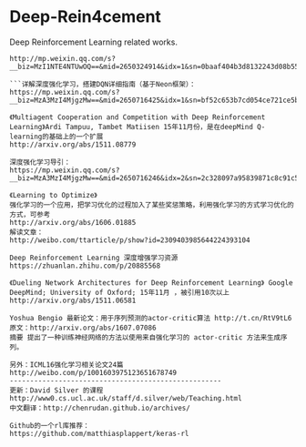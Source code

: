 # Deep-Rein4cement
Deep Reinforcement Learning related works.

```深度强化学习导引： 
http://mp.weixin.qq.com/s?__biz=MzI1NTE4NTUwOQ==&mid=2650324914&idx=1&sn=0baaf404b3d8132243d08b55310de210&scene=2&srcid=062732p5u33RRNIKUeDSlvXN&from=timeline&isappinstalled=0#wechat_redirect

```详解深度强化学习，搭建DQN详细指南（基于Neon框架）： 
https://mp.weixin.qq.com/s?__biz=MzA3MzI4MjgzMw==&mid=2650716425&idx=1&sn=bf52c653b7cd054ce721ce5be928c623

《Multiagent Cooperation and Competition with Deep Reinforcement Learning》Ardi Tampuu, Tambet Matiisen 15年11月份，是在deepMind Q-learning的基础上的一个扩展 
http://arxiv.org/abs/1511.08779

深度强化学习导引： 
https://mp.weixin.qq.com/s?__biz=MzA3MzI4MjgzMw==&mid=2650716246&idx=2&sn=2c328097a95839871c8c91c5c5af9de5

《Learning to Optimize》
强化学习的一个应用，把学习优化的过程加入了某些奖惩策略，利用强化学习的方式学习优化的方式，可参考 
http://arxiv.org/abs/1606.01885 
解读文章： 
http://weibo.com/ttarticle/p/show?id=2309403985644224393104

Deep Reinforcement Learning 深度增强学习资源 
https://zhuanlan.zhihu.com/p/20885568

《Dueling Network Architectures for Deep Reinforcement Learning》 Google DeepMind; University of Oxford; 15年11月 ，被引用10次以上 
http://arxiv.org/abs/1511.06581

Yoshua Bengio 最新论文：用于序列预测的actor-critic算法 http://t.cn/RtV9tL6 
原文：http://arxiv.org/abs/1607.07086 
摘要 提出了一种训练神经网络的方法以使用来自强化学习的 actor-critic 方法来生成序列。

另外：ICML16强化学习相关论文24篇  http://weibo.com/p/1001603975123651678749
----------------------------------------------------
更新：David Silver 的课程 
http://www0.cs.ucl.ac.uk/staff/d.silver/web/Teaching.html
中文翻译：http://chenrudan.github.io/archives/

Github的一个rl库推荐：
https://github.com/matthiasplappert/keras-rl
